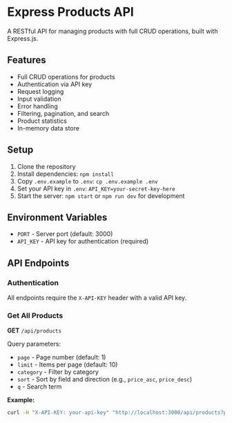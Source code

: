 # Express Products API

A RESTful API for managing products with full CRUD operations, built with Express.js.

## Features

- Full CRUD operations for products
- Authentication via API key
- Request logging
- Input validation
- Error handling
- Filtering, pagination, and search
- Product statistics
- In-memory data store

## Setup

1. Clone the repository
2. Install dependencies: `npm install`
3. Copy `.env.example` to `.env`: `cp .env.example .env`
4. Set your API key in `.env`: `API_KEY=your-secret-key-here`
5. Start the server: `npm start` or `npm run dev` for development

## Environment Variables

- `PORT` - Server port (default: 3000)
- `API_KEY` - API key for authentication (required)

## API Endpoints

### Authentication

All endpoints require the `X-API-KEY` header with a valid API key.

### Get All Products

**GET** `/api/products`

Query parameters:
- `page` - Page number (default: 1)
- `limit` - Items per page (default: 10)
- `category` - Filter by category
- `sort` - Sort by field and direction (e.g., `price_asc`, `price_desc`)
- `q` - Search term

**Example:**
```bash
curl -H "X-API-KEY: your-api-key" "http://localhost:3000/api/products?page=1&limit=5&category=electronics"